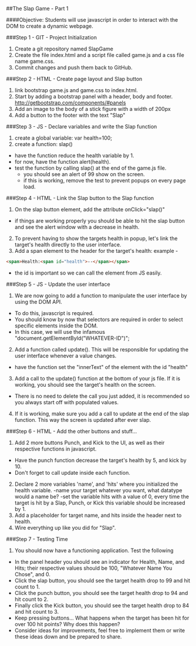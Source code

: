 ##The Slap Game - Part 1

####Objective:
Students will use javascript in order to interact with the DOM to create a dynamic webpage.

###Step 1 - GIT - Project Initialization

1. Create a git repository named SlapGame
2. Create the file index.html and a script file called game.js and a css file name game.css.
3. Commit changes and push them back to GitHub.

###Step 2 - HTML - Create page layout and Slap button

1. link bootstrap game.js and game.css to index.html.
2. Start by adding a bootstrap panel with a header, body and footer. http://getbootstrap.com/components/#panels
3. Add an image to the body of a stick figure with a width of 200px
4. Add a button to the footer with the text "Slap"

###Step 3 - JS - Declare variables and write the Slap function

1. create a global variable: var health=100;
2. create a function: slap()
  - have the function reduce the health variable by 1.
  - for now, have the function alert(health).
  - test the function by calling slap() at the end of the game.js file. 
    - you should see an alert of 99 show on the screen.
    - if this is working, remove the test to prevent popups on every page load.

###Step 4 - HTML - Link the Slap button to the Slap function
1. On the slap button element, add the attribute onClick="slap()"
  - if things are working properly you should be able to hit the slap button and see the
  alert window with a decrease in health.
2. To prevent having to show the targets health in popup, let's link the target's health directly to the user interface.
3. Add a span element to the header for the target's health: example - 
```html
<span>Health:<span id="health">--</span></span>
```
  - the id is important so we can call the element from JS easily.

###Step 5 - JS - Update the user interface
1. We are now going to add a function to manipulate the user interface by using the DOM API.
  - To do this, javascript is required.
  - You should know by now that selectors are required in order to select specific elements inside the DOM.
  - In this case, we will use the infamous "document.getElementById("WHATEVER-ID")";
2. Add a function called update(). This will be responsible for updating the user interface whenever a value changes.
  - have the function set the "innerText" of the element with the id "health"
3. Add a call to the update() function at the bottom of your js file. If it is working, you should see the target's health on the screen.
  - There is no need to delete the call you just added, it is recommended so you always start off with populated values.
4. If it is working, make sure you add a call to update at the end of the slap function. This way the screen is updated after ever slap.

###Step 6 - HTML - Add the other buttons and stuff...
1. Add 2 more buttons Punch, and Kick to the UI, as well as their respective functions in javascript.
  - Have the punch function decrease the target's health by 5, and kick by 10.
  - Don't forget to call update inside each function.
2. Declare 2 more variables 'name', and 'hits' where you initialized the health variable. 
  -name your target whatever you want, what datatype would a name be?
  -set the variable hits with a value of 0, every time the target is hit by a Slap, Punch, or Kick
    this variable should be increased by 1.
3. Add a placeholder for target name, and hits inside the header next to health.
4. Wire everything up like you did for "Slap".

###Step 7 - Testing Time
1. You should now have a functioning application. Test the following
  - In the panel header you should see an indicator for Health, Name, and Hits; their respective values should be 100, "Whatever Name       You Chose", and 0.
  - Click the slap button, you should see the target health drop to 99 and hit count to 1.
  - Click the punch button, you should see the target health drop to 94 and hit count to 2.
  - Finally click the Kick button, you should see the target health drop to 84 and hit count to 3.
  - Keep pressing buttons... What happens when the target has been hit for over 100 hit points? Why does this happen?
  - Consider ideas for improvements, feel free to implement them or write these ideas down and be prepared to share.

